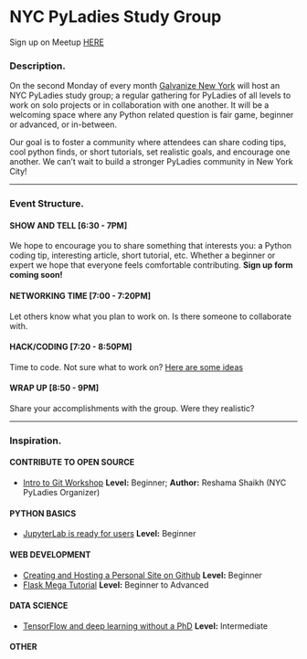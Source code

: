 # NYC PyLadies Study Group

Sign up on Meetup [HERE](https://www.meetup.com/NYC-PyLadies/) 

### Description.

On the second Monday of every month [Galvanize New York](https://www.galvanize.com/new-york/campus) will host an NYC PyLadies study group; a regular gathering for PyLadies of all levels to work on solo projects or in collaboration with one another. It will be a welcoming space where any Python related question is fair game, beginner or advanced, or in-between.

Our goal is to foster a community where attendees can share coding tips, cool python finds, or short tutorials, set realistic goals, and encourage one another. We can’t wait to build a stronger PyLadies community in New York City!

--- 

### Event Structure.

#### SHOW AND TELL [6:30 - 7PM]
We hope to encourage you to share something that interests you: a Python coding tip, interesting article, short tutorial, etc. Whether a beginner or expert we hope that everyone feels comfortable contributing. **Sign up form coming soon!**

#### NETWORKING TIME [7:00 - 7:20PM]
Let others know what you plan to work on. Is there someone to collaborate with.

#### HACK/CODING [7:20 - 8:50PM]
Time to code. Not sure what to work on? [Here are some ideas](#need-ideas)

#### WRAP UP [8:50 - 9PM]
Share your accomplishments with the group. Were they realistic? 

---
### <a name="need-ideas"></a> Inspiration.

#### CONTRIBUTE TO OPEN SOURCE
* [Intro to Git Workshop](https://github.com/reshamas/git-intro-workshop) **Level:** Beginner; **Author:** Reshama Shaikh (NYC PyLadies Organizer)

#### PYTHON BASICS
* [JupyterLab is ready for users](https://blog.jupyter.org/jupyterlab-is-ready-for-users-5a6f039b8906) **Level:** Beginner

#### WEB DEVELOPMENT
* [Creating and Hosting a Personal Site on Github](http://jmcglone.com/guides/github-pages/) **Level:** Beginner 
* [Flask Mega Tutorial](https://blog.miguelgrinberg.com/post/the-flask-mega-tutorial-part-i-hello-world) **Level:** Beginner to Advanced 

#### DATA SCIENCE
* [TensorFlow and deep learning without a PhD](https://youtu.be/u4alGiomYP4) **Level:** Intermediate

#### OTHER
